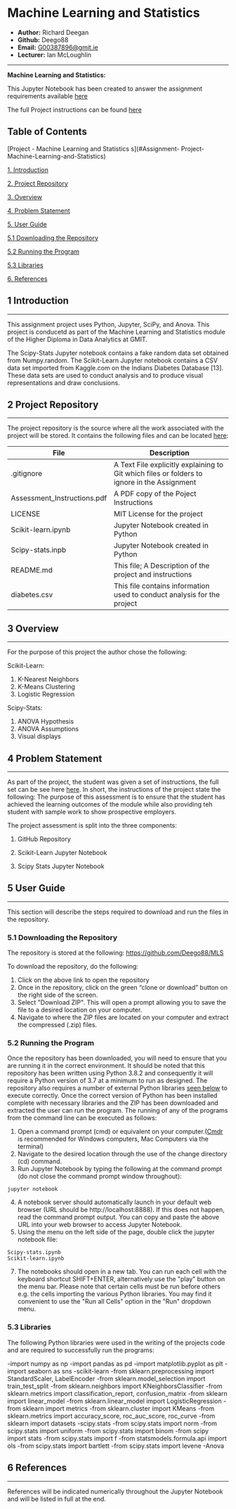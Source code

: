 # Machine Learning and Statistics 

* **Author:** Richard Deegan
* **Github:** Deego88
* **Email:** G00387896@gmit.ie
* **Lecturer:** Ian McLoughlin
------------------------------------------------------------------------------------------------
**Machine Learning and Statistics:** 

This Jupyter Notebook has been created to answer the assignment requirements available [here](https://github.com/Deego88/MLS) 

The full Project instructions can be found [here](https://github.com/Deego88/MLS) 


**Table of Contents**
------------------------------------------------------------------------------------------------

[Project - Machine Learning and Statistics s](#Assignment- Project-Machine-Learning-and-Statistics)

[1. Introduction](#1-introduction)

[2. Project Repository](#2-project-repository)

[3. Overview](#3-Overview)

[4. Problem Statement](#4-Problem-Statement)

[5. User Guide](#5-User-Guide)

  [5.1 Downloading the Repository](#5.1-Downloading-the-Repository)

  [5.2  Running the Program](#5.2-Running-the-Program)

  [5.3  Libraries](#5.3-Libraries)

[6. References](#7-References)


## 1 Introduction
-----------------------------------------------------------------------------------------------
This assignment project uses Python, Jupyter, SciPy, and Anova.  This project is conducetd as part of the Machine Learning and Statistics module of the Higher Diploma in Data Analytics at GMIT.

The Scipy-Stats Jupyter notebook contains a fake random data set obtained from Numpy.random.
The Scikit-Learn Jupyter notebook contains a CSV data set imported from Kaggle.com on the Indians Diabetes Database [13].
These data sets are used to conduct analysis and to produce visual representations and draw conclusions.

## 2 Project Repository
------------------------------------------------------------------------------------------------
The project repository is the source where all the work associated with
the project will be stored. It contains the following files and can be
located [here](https://github.com/Deego88/MLS):

  **File**    |     **Description**
  ---------   |   --------------------------------------------------------
  .gitignore | A Text File explicitly explaining to Git which files or folders to ignore in the Assignment
  Assessment_Instructions.pdf | A PDF copy of the Poject Instructions
  LICENSE     |    MIT License for the project
  Scikit-learn.ipynb | Jupyter Notebook created in Python
  Scipy-stats.inpb | Jupyter Notebook created  in Python
  README.md   |    This file; A Description of the project and instructions
  diabetes.csv   |    This file contains information used to conduct analysis for the project


## 3  Overview
------------------------------------------------------------------------------------------------
 For the purpose of this project the author chose the following:
 
Scikit-Learn:
1. K-Nearest Neighbors
2. K-Means Clustering
3. Logistic Regression 

Scipy-Stats:
1. ANOVA Hypothesis 
2. ANOVA Assumptions
3. Visual displays


## 4 Problem Statement
------------------------------------------------------------------------------------------------
As part of the project, the student was given a set of instructions, the full set can be see here [here](https://github.com/Deego88/MLS). In short, the instructions of the project state the following:
The purpose of this assessment is to ensure that the student has achieved the learning outcomes
of the module while also providing teh student with sample work to show prospective
employers. 

The project assessment is split into the three components:

1. GitHub Repository

2. Scikit-Learn Jupyter Notebook

3. Scipy Stats Jupyter Notebook

## 5 User Guide
------------------------------------------------------------------------------------------------
This section will describe the steps required to download and run the files in the repository.

### 5.1 Downloading the Repository
The repository is stored at the following: https://github.com/Deego88/MLS

To download the repository, do the following:
1.  Click on the above link to open the repository
2.  Once in the repository, click on the green “clone or download” button on the right side of the screen.
3.  Select "Download ZIP". This will open a prompt allowing you to save the file to a desired location on your computer.
4.  Navigate to where  the ZIP files are located on your computer and extract the compressed (.zip) files.

### 5.2 Running the Program
Once the repository has been downloaded, you will need to ensure that you are running it in the correct environment. It should be noted that this repository has been written using Python 3.8.2 and consequently it will require a Python version of 3.7 at a minimum to run as designed. The repository also requires a number of external Python libraries [seen below](#5.3-Libaries) to execute correctly. Once the correct version of Python has been installed complete with necessary libraries and the ZIP has been downloaded and extracted the user can run the program. The running of any of the programs from the command line can be executed as follows:
1.  Open a command prompt (cmd) or equivalent on your computer.([Cmdr](https://cmder.net) is recommended for Windows computers, Mac Computers via the terminal)
2.  Navigate to the desired location through the use of the change directory (cd) command.
3. Run Jupyter Notebook by typing the following at the command prompt (do not close the command prompt window throughout):
```
jupyter notebook
```
4. A notebook server should automatically launch in your default web browser (URL should be http://localhost:8888). If this does not happen, read the command prompt output. You can copy and paste the above URL into your web browser to access Jupyter Notebook.
6. Using the menu on the left side of the page, double click the jupyter notebook file:
```
Scipy-stats.ipynb
Scikit-learn.ipynb
```
7. The notebooks should open in a new tab. You can run each cell with the keyboard shortcut SHIFT+ENTER, alternatively use the "play" button on the menu bar. Please note that certain cells must be run before others e.g. the cells importing the various Python libraries. You may find it convenient to use the "Run all Cells" option in the "Run" dropdown menu.

### 5.3 Libraries
The following Python libraries were used in the writing of the projects code and are required to successfully run the programs:

-import numpy as np
-import pandas as pd
-import matplotlib.pyplot as plt
-import seaborn as sns
-scikit-learn
  -from sklearn.preprocessing import StandardScaler, LabelEncoder
  -from sklearn.model_selection import train_test_split
  -from sklearn.neighbors import KNeighborsClassifier
  -from sklearn.metrics import classification_report, confusion_matrix
  -from sklearn import linear_model
  -from sklearn.linear_model import LogisticRegression
  -from sklearn import metrics
  -from sklearn.cluster import KMeans
  -from sklearn.metrics import accuracy_score, roc_auc_score, roc_curve
  -from sklearn import datasets
-scipy.stats
  -from scipy.stats import norm
  -from scipy.stats import uniform
  -from scipy.stats import binom
  -from scipy import stats
  -from scipy.stats import f 
  -from statsmodels.formula.api import ols
  -from scipy.stats import bartlett
  -from scipy.stats import levene
-Anova

## 6 References
------------------------------------------------------------------------------------------------
References will be indicated numerically throughout the Jupyter Notebook and will be listed in full at the end.
